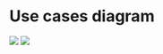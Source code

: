 # Use cases diagram

<!--
@startuml
class Family {
  FirstSurname : String
  SecondSurname : String
}
class Parent {
  Name : String
  Surname: String
} 
class Child {
  Name : String
} 
class BankAccount
class Course
abstract class "Activity"
class Familiar
class Individual
Activity <|-- Familiar
Activity <|-- Individual
Familiar o-up- Family
Activity o-up- BankAccount
Individual o-up- Child
Family *-- "N" Child
Family *-- "1..2" Parent
Parent *-- "0..N" BankAccount
Child o-- "1" Course
Family o-- BankAccount
@enduml
-->

![](firstDiagram.svg)
![](https://www.plantuml.com/plantuml/svg/RP11IyGm48Nl-HL3ZaABUXGFkmeBNXQXls1CWWRJH9A9KDJ_Racc9BezbRxtljVEEoJ2I7bsGZbC2KuuMxV0bm0usPXeoj7ZRE0E9ehMlwxwP5Jm-iBuuOPdZCPJQJZ_8vbf20Y67j-iqutPIJoWVpyg5RAdZGav9YFm9L54HL1LULHaFoqjih_8OkJN9wzNMsTqOal2_VSmjDmVkSzl2GX3_c1WQV6gzl_PM3RBcO8tlbhRvLdkY3VZU2jvI54VrRWUnnNeFr672uMIF0bt5RNF7epNUNQ_)
